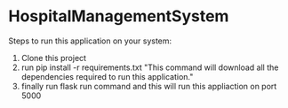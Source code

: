 # HospitalManagementSystem

Steps to run this application on your system:
1. Clone this project
2. run pip install -r requirements.txt "This command will download all the dependencies required to run this application."
3. finally run flask run command and this will run this appliaction on port 5000

